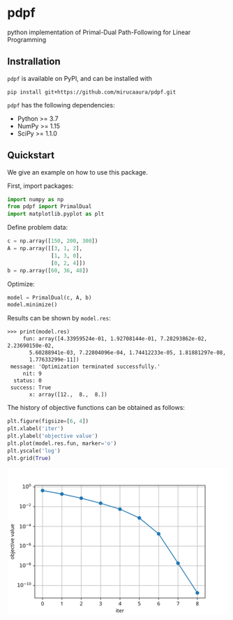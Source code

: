 # pdpf
python implementation of Primal-Dual Path-Following for Linear Programming

## Instrallation

`pdpf` is available on PyPI, and can be installed with

```shell
pip install git+https://github.com/mirucaaura/pdpf.git
```

`pdpf` has the following dependencies:

- Python >= 3.7
- NumPy >= 1.15
- SciPy >= 1.1.0

## Quickstart

We give an example on how to use this package.

First, import packages:

```python
import numpy as np
from pdpf import PrimalDual
import matplotlib.pyplot as plt
```

Define problem data:

```python
c = np.array([150, 200, 300])
A = np.array([[3, 1, 2],
              [1, 3, 0],
              [0, 2, 4]])
b = np.array([60, 36, 48])
```

Optimize:

```python
model = PrimalDual(c, A, b)
model.minimize()
```

Results can be shown by `model.res`:

```shell
>>> print(model.res)
     fun: array([4.33959524e-01, 1.92708144e-01, 7.28293862e-02, 2.23690150e-02,
       5.60288941e-03, 7.22804096e-04, 1.74412233e-05, 1.81881297e-08,
       1.77633299e-11])
 message: 'Optimization terminated successfully.'
     nit: 9
  status: 0
 success: True
       x: array([12.,  8.,  8.])
```

The history of objective functions can be obtained as follows:

```python
plt.figure(figsize=[6, 4])
plt.xlabel('iter')
plt.ylabel('objective value')
plt.plot(model.res.fun, marker='o')
plt.yscale('log')
plt.grid(True)
```

<img src="figs/small.svg" />
